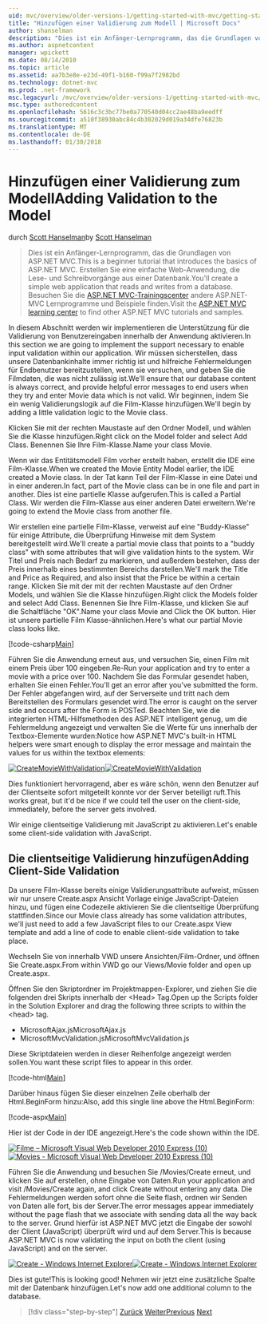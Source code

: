 ```yaml
---
uid: mvc/overview/older-versions-1/getting-started-with-mvc/getting-started-with-mvc-part7
title: "Hinzufügen einer Validierung zum Modell | Microsoft Docs"
author: shanselman
description: "Dies ist ein Anfänger-Lernprogramm, das die Grundlagen von ASP.NET MVC. Erstellen Sie eine einfache Web-Anwendung, die Lese- und Schreibvorgänge aus einer Datenbank."
ms.author: aspnetcontent
manager: wpickett
ms.date: 08/14/2010
ms.topic: article
ms.assetid: aa7b3e8e-e23d-49f1-b160-f99a7f2982bd
ms.technology: dotnet-mvc
ms.prod: .net-framework
msc.legacyurl: /mvc/overview/older-versions-1/getting-started-with-mvc/getting-started-with-mvc-part7
msc.type: authoredcontent
ms.openlocfilehash: 5616c3c3bc77be0a770540d04cc2ae48ba9eedff
ms.sourcegitcommit: a510f38930abc84c4b302029d019a34dfe76823b
ms.translationtype: MT
ms.contentlocale: de-DE
ms.lasthandoff: 01/30/2018
---
```

<a name="adding-validation-to-the-model"></a><span data-ttu-id="8604a-104">Hinzufügen einer Validierung zum Modell</span><span class="sxs-lookup"><span data-stu-id="8604a-104">Adding Validation to the Model</span></span>
====================
<span data-ttu-id="8604a-105">durch [Scott Hanselman](https://github.com/shanselman)</span><span class="sxs-lookup"><span data-stu-id="8604a-105">by [Scott Hanselman](https://github.com/shanselman)</span></span>

> <span data-ttu-id="8604a-106">Dies ist ein Anfänger-Lernprogramm, das die Grundlagen von ASP.NET MVC.</span><span class="sxs-lookup"><span data-stu-id="8604a-106">This is a beginner tutorial that introduces the basics of ASP.NET MVC.</span></span> <span data-ttu-id="8604a-107">Erstellen Sie eine einfache Web-Anwendung, die Lese- und Schreibvorgänge aus einer Datenbank.</span><span class="sxs-lookup"><span data-stu-id="8604a-107">You'll create a simple web application that reads and writes from a database.</span></span> <span data-ttu-id="8604a-108">Besuchen Sie die [ASP.NET MVC-Trainingscenter](../../../index.md) andere ASP.NET-MVC Lernprogramme und Beispiele finden.</span><span class="sxs-lookup"><span data-stu-id="8604a-108">Visit the [ASP.NET MVC learning center](../../../index.md) to find other ASP.NET MVC tutorials and samples.</span></span>


<span data-ttu-id="8604a-109">In diesem Abschnitt werden wir implementieren die Unterstützung für die Validierung von Benutzereingaben innerhalb der Anwendung aktivieren.</span><span class="sxs-lookup"><span data-stu-id="8604a-109">In this section we are going to implement the support necessary to enable input validation within our application.</span></span> <span data-ttu-id="8604a-110">Wir müssen sicherstellen, dass unsere Datenbankinhalte immer richtig ist und hilfreiche Fehlermeldungen für Endbenutzer bereitzustellen, wenn sie versuchen, und geben Sie die Filmdaten, die was nicht zulässig ist.</span><span class="sxs-lookup"><span data-stu-id="8604a-110">We'll ensure that our database content is always correct, and provide helpful error messages to end users when they try and enter Movie data which is not valid.</span></span> <span data-ttu-id="8604a-111">Wir beginnen, indem Sie ein wenig Validierungslogik auf die Film-Klasse hinzufügen.</span><span class="sxs-lookup"><span data-stu-id="8604a-111">We'll begin by adding a little validation logic to the Movie class.</span></span>

<span data-ttu-id="8604a-112">Klicken Sie mit der rechten Maustaste auf den Ordner Modell, und wählen Sie die Klasse hinzufügen.</span><span class="sxs-lookup"><span data-stu-id="8604a-112">Right click on the Model folder and select Add Class.</span></span> <span data-ttu-id="8604a-113">Benennen Sie Ihre Film-Klasse.</span><span class="sxs-lookup"><span data-stu-id="8604a-113">Name your class Movie.</span></span>

<span data-ttu-id="8604a-114">Wenn wir das Entitätsmodell Film vorher erstellt haben, erstellt die IDE eine Film-Klasse.</span><span class="sxs-lookup"><span data-stu-id="8604a-114">When we created the Movie Entity Model earlier, the IDE created a Movie class.</span></span> <span data-ttu-id="8604a-115">In der Tat kann Teil der Film-Klasse in eine Datei und in einer anderen.</span><span class="sxs-lookup"><span data-stu-id="8604a-115">In fact, part of the Movie class can be in one file and part in another.</span></span> <span data-ttu-id="8604a-116">Dies ist eine partielle Klasse aufgerufen.</span><span class="sxs-lookup"><span data-stu-id="8604a-116">This is called a Partial Class.</span></span> <span data-ttu-id="8604a-117">Wir werden die Film-Klasse aus einer anderen Datei erweitern.</span><span class="sxs-lookup"><span data-stu-id="8604a-117">We're going to extend the Movie class from another file.</span></span>

<span data-ttu-id="8604a-118">Wir erstellen eine partielle Film-Klasse, verweist auf eine "Buddy-Klasse" für einige Attribute, die Überprüfung Hinweise mit dem System bereitgestellt wird.</span><span class="sxs-lookup"><span data-stu-id="8604a-118">We'll create a partial movie class that points to a "buddy class" with some attributes that will give validation hints to the system.</span></span> <span data-ttu-id="8604a-119">Wir Titel und Preis nach Bedarf zu markieren, und außerdem bestehen, dass der Preis innerhalb eines bestimmten Bereichs darstellen.</span><span class="sxs-lookup"><span data-stu-id="8604a-119">We'll mark the Title and Price as Required, and also insist that the Price be within a certain range.</span></span> <span data-ttu-id="8604a-120">Klicken Sie mit der mit der rechten Maustaste auf den Ordner Models, und wählen Sie die Klasse hinzufügen.</span><span class="sxs-lookup"><span data-stu-id="8604a-120">Right click the Models folder and select Add Class.</span></span> <span data-ttu-id="8604a-121">Benennen Sie Ihre Film-Klasse, und klicken Sie auf die Schaltfläche "OK".</span><span class="sxs-lookup"><span data-stu-id="8604a-121">Name your class Movie and Click the OK button.</span></span> <span data-ttu-id="8604a-122">Hier ist unsere partielle Film Klasse-ähnlichen.</span><span class="sxs-lookup"><span data-stu-id="8604a-122">Here's what our partial Movie class looks like.</span></span>

[!code-csharp[Main](getting-started-with-mvc-part7/samples/sample1.cs)]

<span data-ttu-id="8604a-123">Führen Sie die Anwendung erneut aus, und versuchen Sie, einen Film mit einem Preis über 100 eingeben.</span><span class="sxs-lookup"><span data-stu-id="8604a-123">Re-Run your application and try to enter a movie with a price over 100.</span></span> <span data-ttu-id="8604a-124">Nachdem Sie das Formular gesendet haben, erhalten Sie einen Fehler.</span><span class="sxs-lookup"><span data-stu-id="8604a-124">You'll get an error after you've submitted the form.</span></span> <span data-ttu-id="8604a-125">Der Fehler abgefangen wird, auf der Serverseite und tritt nach dem Bereitstellen des Formulars gesendet wird.</span><span class="sxs-lookup"><span data-stu-id="8604a-125">The error is caught on the server side and occurs after the Form is POSTed.</span></span> <span data-ttu-id="8604a-126">Beachten Sie, wie die integrierten HTML-Hilfsmethoden des ASP.NET intelligent genug, um die Fehlermeldung angezeigt und verwalten Sie die Werte für uns innerhalb der Textbox-Elemente wurden:</span><span class="sxs-lookup"><span data-stu-id="8604a-126">Notice how ASP.NET MVC's built-in HTML helpers were smart enough to display the error message and maintain the values for us within the textbox elements:</span></span>

<span data-ttu-id="8604a-127">[![CreateMovieWithValidation](getting-started-with-mvc-part7/_static/image2.png)](getting-started-with-mvc-part7/_static/image1.png)</span><span class="sxs-lookup"><span data-stu-id="8604a-127">[![CreateMovieWithValidation](getting-started-with-mvc-part7/_static/image2.png)](getting-started-with-mvc-part7/_static/image1.png)</span></span>

<span data-ttu-id="8604a-128">Dies funktioniert hervorragend, aber es wäre schön, wenn den Benutzer auf der Clientseite sofort mitgeteilt konnte vor der Server beteiligt ruft.</span><span class="sxs-lookup"><span data-stu-id="8604a-128">This works great, but it'd be nice if we could tell the user on the client-side, immediately, before the server gets involved.</span></span>

<span data-ttu-id="8604a-129">Wir einige clientseitige Validierung mit JavaScript zu aktivieren.</span><span class="sxs-lookup"><span data-stu-id="8604a-129">Let's enable some client-side validation with JavaScript.</span></span>

## <a name="adding-client-side-validation"></a><span data-ttu-id="8604a-130">Die clientseitige Validierung hinzufügen</span><span class="sxs-lookup"><span data-stu-id="8604a-130">Adding Client-Side Validation</span></span>

<span data-ttu-id="8604a-131">Da unsere Film-Klasse bereits einige Validierungsattribute aufweist, müssen wir nur unsere Create.aspx Ansicht Vorlage einige JavaScript-Dateien hinzu, und fügen eine Codezeile aktivieren Sie die clientseitige Überprüfung stattfinden.</span><span class="sxs-lookup"><span data-stu-id="8604a-131">Since our Movie class already has some validation attributes, we'll just need to add a few JavaScript files to our Create.aspx View template and add a line of code to enable client-side validation to take place.</span></span>

<span data-ttu-id="8604a-132">Wechseln Sie von innerhalb VWD unsere Ansichten/Film-Ordner, und öffnen Sie Create.aspx.</span><span class="sxs-lookup"><span data-stu-id="8604a-132">From within VWD go our Views/Movie folder and open up Create.aspx.</span></span>

<span data-ttu-id="8604a-133">Öffnen Sie den Skriptordner im Projektmappen-Explorer, und ziehen Sie die folgenden drei Skripts innerhalb der &lt;Head&gt; Tag.</span><span class="sxs-lookup"><span data-stu-id="8604a-133">Open up the Scripts folder in the Solution Explorer and drag the following three scripts to within the &lt;head&gt; tag.</span></span>

- <span data-ttu-id="8604a-134">MicrosoftAjax.js</span><span class="sxs-lookup"><span data-stu-id="8604a-134">MicrosoftAjax.js</span></span>
- <span data-ttu-id="8604a-135">MicrosoftMvcValidation.js</span><span class="sxs-lookup"><span data-stu-id="8604a-135">MicrosoftMvcValidation.js</span></span>

<span data-ttu-id="8604a-136">Diese Skriptdateien werden in dieser Reihenfolge angezeigt werden sollen.</span><span class="sxs-lookup"><span data-stu-id="8604a-136">You want these script files to appear in this order.</span></span>

[!code-html[Main](getting-started-with-mvc-part7/samples/sample2.html)]

<span data-ttu-id="8604a-137">Darüber hinaus fügen Sie dieser einzelnen Zeile oberhalb der Html.BeginForm hinzu:</span><span class="sxs-lookup"><span data-stu-id="8604a-137">Also, add this single line above the Html.BeginForm:</span></span>

[!code-aspx[Main](getting-started-with-mvc-part7/samples/sample3.aspx)]

<span data-ttu-id="8604a-138">Hier ist der Code in der IDE angezeigt.</span><span class="sxs-lookup"><span data-stu-id="8604a-138">Here's the code shown within the IDE.</span></span>

<span data-ttu-id="8604a-139">[![Filme – Microsoft Visual Web Developer 2010 Express (10)](getting-started-with-mvc-part7/_static/image4.png)](getting-started-with-mvc-part7/_static/image3.png)</span><span class="sxs-lookup"><span data-stu-id="8604a-139">[![Movies - Microsoft Visual Web Developer 2010 Express (10)](getting-started-with-mvc-part7/_static/image4.png)](getting-started-with-mvc-part7/_static/image3.png)</span></span>

<span data-ttu-id="8604a-140">Führen Sie die Anwendung und besuchen Sie /Movies/Create erneut, und klicken Sie auf erstellen, ohne Eingabe von Daten.</span><span class="sxs-lookup"><span data-stu-id="8604a-140">Run your application and visit /Movies/Create again, and click Create without entering any data.</span></span> <span data-ttu-id="8604a-141">Die Fehlermeldungen werden sofort ohne die Seite flash, ordnen wir Senden von Daten alle fort, bis der Server.</span><span class="sxs-lookup"><span data-stu-id="8604a-141">The error messages appear immediately without the page flash that we associate with sending data all the way back to the server.</span></span> <span data-ttu-id="8604a-142">Grund hierfür ist ASP.NET MVC jetzt die Eingabe der sowohl der Client (JavaScript) überprüft wird und auf dem Server.</span><span class="sxs-lookup"><span data-stu-id="8604a-142">This is because ASP.NET MVC is now validating the input on both the client (using JavaScript) and on the server.</span></span>

<span data-ttu-id="8604a-143">[![Create - Windows Internet Explorer](getting-started-with-mvc-part7/_static/image6.png)](getting-started-with-mvc-part7/_static/image5.png)</span><span class="sxs-lookup"><span data-stu-id="8604a-143">[![Create - Windows Internet Explorer](getting-started-with-mvc-part7/_static/image6.png)](getting-started-with-mvc-part7/_static/image5.png)</span></span>

<span data-ttu-id="8604a-144">Dies ist gute!</span><span class="sxs-lookup"><span data-stu-id="8604a-144">This is looking good!</span></span> <span data-ttu-id="8604a-145">Nehmen wir jetzt eine zusätzliche Spalte mit der Datenbank hinzufügen.</span><span class="sxs-lookup"><span data-stu-id="8604a-145">Let's now add one additional column to the database.</span></span>

>[!div class="step-by-step"]
<span data-ttu-id="8604a-146">[Zurück](getting-started-with-mvc-part6.md)
[Weiter](getting-started-with-mvc-part8.md)</span><span class="sxs-lookup"><span data-stu-id="8604a-146">[Previous](getting-started-with-mvc-part6.md)
[Next](getting-started-with-mvc-part8.md)</span></span>
